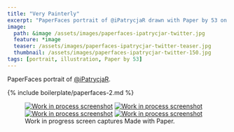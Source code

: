 ```yaml
---
title: "Very Painterly"
excerpt: "PaperFaces portrait of @iPatrycjaR drawn with Paper by 53 on an iPad."
image: 
  path: &image /assets/images/paperfaces-ipatrycjar-twitter.jpg 
  feature: *image
  teaser: /assets/images/paperfaces-ipatrycjar-twitter-teaser.jpg
  thumbnail: /assets/images/paperfaces-ipatrycjar-twitter-150.jpg
tags: [portrait, illustration, Paper by 53]
---
```


PaperFaces portrait of [@iPatrycjaR](http://twitter.com/ipatrycjar).

{% include boilerplate/paperfaces-2.md %}

<figure class="third">
  <a href="/assets/images/paperfaces-ipatrycjar-process-1-lg.jpg"><img src="/assets/images/paperfaces-ipatrycjar-process-1-600.jpg" alt="Work in process screenshot"></a>
  <a href="/assets/images/paperfaces-ipatrycjar-process-2-lg.jpg"><img src="/assets/images/paperfaces-ipatrycjar-process-2-600.jpg" alt="Work in process screenshot"></a>
  <a href="/assets/images/paperfaces-ipatrycjar-process-3-lg.jpg"><img src="/assets/images/paperfaces-ipatrycjar-process-3-600.jpg" alt="Work in process screenshot"></a>
  <a href="/assets/images/paperfaces-ipatrycjar-process-4-lg.jpg"><img src="/assets/images/paperfaces-ipatrycjar-process-4-600.jpg" alt="Work in process screenshot"></a>
  <figcaption>Work in progress screen captures Made with Paper.</figcaption>
</figure>
